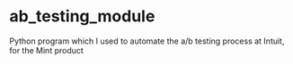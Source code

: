 # ab_testing_module
Python program which I used to automate the a/b testing process at Intuit, for the Mint product
